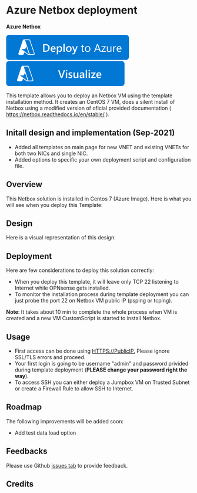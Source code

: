 # Azure Netbox deployment

**Azure Netbox**

[![Deploy To Azure](https://raw.githubusercontent.com/Azure/azure-quickstart-templates/master/1-CONTRIBUTION-GUIDE/images/deploytoazure.svg?sanitize=true)](https://portal.azure.com/#create/Microsoft.Template/uri/https%3A%2F%2Fraw.githubusercontent.com%2Fskapy%2Fnetboxazure%2Fmaster%2Ftemplate.json)
[![Visualize](https://raw.githubusercontent.com/Azure/azure-quickstart-templates/master/1-CONTRIBUTION-GUIDE/images/visualizebutton.svg?sanitize=true)](http://armviz.io/#/?load=https%3A%2F%2Fraw.githubusercontent.com%2Fskapy%2Fnetboxazure%2Fmaster%2Fazuredeploy.json)

This template allows you to deploy an Netbox VM using the template installation method. It creates an CentOS 7 VM, does a silent install of Netbox using a modified version of oficial provided documentation ( https://netbox.readthedocs.io/en/stable/ ).


## Initall design and implementation (Sep-2021)

- Added all templates on main page for new VNET and existing VNETs for both two NICs and single NIC.
- Added options to specific your own deployment script and configuration file.


## Overview

This Netbox solution is installed in Centos 7 (Azure Image). 
Here is what you will see when you deploy this Template:


## Design

Here is a visual representation of this design:


## Deployment

Here are few considerations to deploy this solution correctly:

- When you deploy this template, it will leave only TCP 22 listening to Internet while OPNsense gets installed.
- To monitor the installation process during template deployment you can just probe the port 22 on Netbox VM public IP (psping or tcping).

**Note**: It takes about 10 min to complete the whole process when VM is created and a new VM CustomScript is started to install Netbox.

## Usage

- First access can be done using <HTTPS://PublicIP.> Please ignore SSL/TLS errors and proceed.
- Your first login is going to be username "admin" and password privided during template deployment (**PLEASE change your password right the way**).
- To access SSH you can either deploy a Jumpbox VM on Trusted Subnet or create a Firewall Rule to allow SSH to Internet.

## Roadmap

The following improvements will be added soon:
- Add test data load option 

## Feedbacks

Please use Github [issues tab](https://github.com/skapy/netboxazure/issues) to provide feedback.

## Credits

